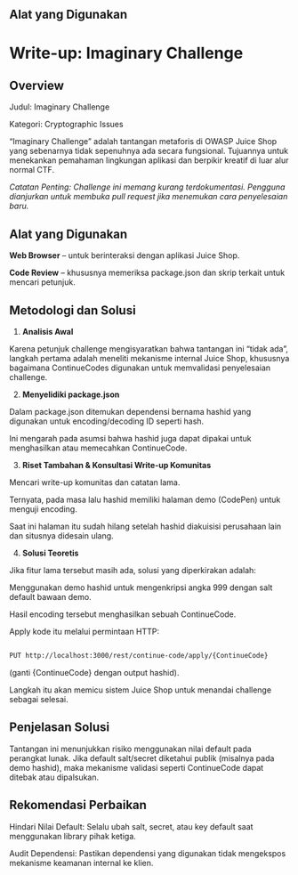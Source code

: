## Alat yang Digunakan
# Write-up: Imaginary Challenge

## Overview

Judul: Imaginary Challenge

Kategori: Cryptographic Issues

“Imaginary Challenge” adalah tantangan metaforis di OWASP Juice Shop yang sebenarnya tidak sepenuhnya ada secara fungsional. Tujuannya untuk menekankan pemahaman lingkungan aplikasi dan berpikir kreatif di luar alur normal CTF.

*Catatan Penting: Challenge ini memang kurang terdokumentasi. Pengguna dianjurkan untuk membuka pull request jika menemukan cara penyelesaian baru.*

## Alat yang Digunakan

**Web Browser** – untuk berinteraksi dengan aplikasi Juice Shop.

**Code Review** – khususnya memeriksa package.json dan skrip terkait untuk mencari petunjuk.

## Metodologi dan Solusi

1. **Analisis Awal**

Karena petunjuk challenge mengisyaratkan bahwa tantangan ini “tidak ada”, langkah pertama adalah meneliti mekanisme internal Juice Shop, khususnya bagaimana ContinueCodes digunakan untuk memvalidasi penyelesaian challenge.

2. **Menyelidiki package.json**

Dalam package.json ditemukan dependensi bernama hashid yang digunakan untuk encoding/decoding ID seperti hash.

Ini mengarah pada asumsi bahwa hashid juga dapat dipakai untuk menghasilkan atau memecahkan ContinueCode.

3. **Riset Tambahan & Konsultasi Write-up Komunitas**

Mencari write-up komunitas dan catatan lama.

Ternyata, pada masa lalu hashid memiliki halaman demo (CodePen) untuk menguji encoding.

Saat ini halaman itu sudah hilang setelah hashid diakuisisi perusahaan lain dan situsnya didesain ulang.

4. **Solusi Teoretis**

Jika fitur lama tersebut masih ada, solusi yang diperkirakan adalah:

Menggunakan demo hashid untuk mengenkripsi angka 999 dengan salt default bawaan demo.

Hasil encoding tersebut menghasilkan sebuah ContinueCode.

Apply kode itu melalui permintaan HTTP:
```bash

PUT http://localhost:3000/rest/continue-code/apply/{ContinueCode}
```

(ganti {ContinueCode} dengan output hashid).

Langkah itu akan memicu sistem Juice Shop untuk menandai challenge sebagai selesai.

## Penjelasan Solusi

Tantangan ini menunjukkan risiko menggunakan nilai default pada perangkat lunak. Jika default salt/secret diketahui publik (misalnya pada demo hashid), maka mekanisme validasi seperti ContinueCode dapat ditebak atau dipalsukan.

## Rekomendasi Perbaikan

Hindari Nilai Default: Selalu ubah salt, secret, atau key default saat menggunakan library pihak ketiga.

Audit Dependensi: Pastikan dependensi yang digunakan tidak mengekspos mekanisme keamanan internal ke klien.
